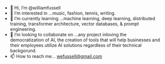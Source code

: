 - 👋 Hi, I’m @williamfussell
- 👀 I’m interested in ...music, fashion, tennis, writing.
- 🌱 I’m currently learning ...machine learning, deep learning, distributed training, transformer architecture, vector databases, & prompt engineering.
- 💞️ I’m looking to collaborate on ...any project inloving the democratization of AI, the creation of tools that will help businesses and their employees utilize AI solutions regardless of their technical backgorund.
- 📫 How to reach me... wefussell@gmail.com

<!---
williamfussell/williamfussell is a ✨ special ✨ repository because its `README.md` (this file) appears on your GitHub profile.
You can click the Preview link to take a look at your changes.
--->

